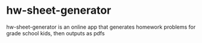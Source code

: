 # hw-sheet-generator
hw-sheet-generator is an online app that generates homework problems for grade school kids, then outputs as pdfs
